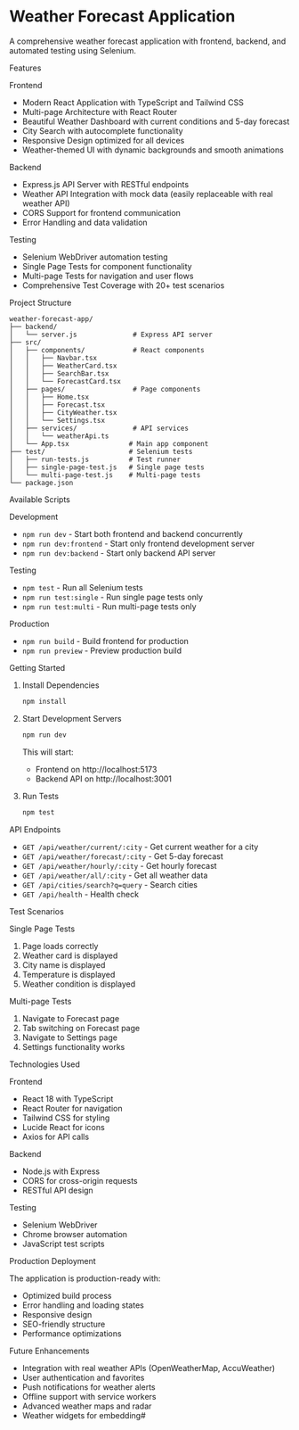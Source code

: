 # Weather Forecast Application

A comprehensive weather forecast application with frontend, backend, and automated testing using Selenium.

 Features

 Frontend
- Modern React Application with TypeScript and Tailwind CSS
- Multi-page Architecture with React Router
- Beautiful Weather Dashboard with current conditions and 5-day forecast
- City Search with autocomplete functionality
- Responsive Design optimized for all devices
- Weather-themed UI with dynamic backgrounds and smooth animations

 Backend
- Express.js API Server with RESTful endpoints
- Weather API Integration with mock data (easily replaceable with real weather API)
- CORS Support for frontend communication
- Error Handling and data validation

 Testing
- Selenium WebDriver automation testing
- Single Page Tests for component functionality
- Multi-page Tests for navigation and user flows
- Comprehensive Test Coverage with 20+ test scenarios

 Project Structure

```
weather-forecast-app/
├── backend/
│   └── server.js              # Express API server
├── src/
│   ├── components/            # React components
│   │   ├── Navbar.tsx
│   │   ├── WeatherCard.tsx
│   │   ├── SearchBar.tsx
│   │   └── ForecastCard.tsx
│   ├── pages/                 # Page components
│   │   ├── Home.tsx
│   │   ├── Forecast.tsx
│   │   ├── CityWeather.tsx
│   │   └── Settings.tsx
│   ├── services/              # API services
│   │   └── weatherApi.ts
│   └── App.tsx               # Main app component
├── test/                     # Selenium tests
│   ├── run-tests.js          # Test runner
│   ├── single-page-test.js   # Single page tests
│   └── multi-page-test.js    # Multi-page tests
└── package.json
```

 Available Scripts

 Development
- `npm run dev` - Start both frontend and backend concurrently
- `npm run dev:frontend` - Start only frontend development server
- `npm run dev:backend` - Start only backend API server

 Testing
- `npm test` - Run all Selenium tests
- `npm run test:single` - Run single page tests only
- `npm run test:multi` - Run multi-page tests only

 Production
- `npm run build` - Build frontend for production
- `npm run preview` - Preview production build

 Getting Started

1. Install Dependencies
   ```bash
   npm install
   ```

2. Start Development Servers
   ```bash
   npm run dev
   ```
   This will start:
   - Frontend on http://localhost:5173
   - Backend API on http://localhost:3001

3. Run Tests
   ```bash
   npm test
   ```

 API Endpoints

- `GET /api/weather/current/:city` - Get current weather for a city
- `GET /api/weather/forecast/:city` - Get 5-day forecast
- `GET /api/weather/hourly/:city` - Get hourly forecast
- `GET /api/weather/all/:city` - Get all weather data
- `GET /api/cities/search?q=query` - Search cities
- `GET /api/health` - Health check

 Test Scenarios

 Single Page Tests
1. Page loads correctly
2. Weather card is displayed
3. City name is displayed
4. Temperature is displayed
5. Weather condition is displayed

 Multi-page Tests
1. Navigate to Forecast page
2. Tab switching on Forecast page
3. Navigate to Settings page
4. Settings functionality works

 Technologies Used

 Frontend
- React 18 with TypeScript
- React Router for navigation
- Tailwind CSS for styling
- Lucide React for icons
- Axios for API calls

 Backend
- Node.js with Express
- CORS for cross-origin requests
- RESTful API design

 Testing
- Selenium WebDriver
- Chrome browser automation
- JavaScript test scripts

 Production Deployment

The application is production-ready with:
- Optimized build process
- Error handling and loading states
- Responsive design
- SEO-friendly structure
- Performance optimizations

 Future Enhancements

- Integration with real weather APIs (OpenWeatherMap, AccuWeather)
- User authentication and favorites
- Push notifications for weather alerts
- Offline support with service workers
- Advanced weather maps and radar
- Weather widgets for embedding#
